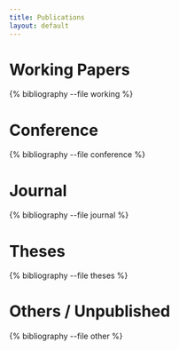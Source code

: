 ```yaml
---
title: Publications
layout: default
---
```

# Working Papers
{% bibliography --file working %}

# Conference
{% bibliography --file conference %}

# Journal
{% bibliography --file journal %}

# Theses
{% bibliography --file theses %}

# Others / Unpublished
{% bibliography --file other %}
